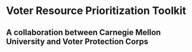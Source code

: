# Voter Resource Prioritization Toolkit
## A collaboration between Carnegie Mellon University and Voter Protection Corps

